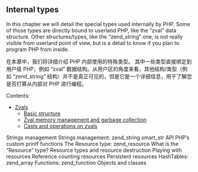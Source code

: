 ## Internal types

In this chapter we will detail the special types used internally by PHP. Some of those types are directly bound to userland PHP, like the “zval” data structure. Other structures/types, like the “zend_string” one, is not really visible from userland point of view, but is a detail to know if you plan to program PHP from inside.

在本章中，我们将详细介绍 PHP 内部使用的特殊类型。 其中一些类型直接绑定到用户级 PHP，例如 “zval” 数据结构。从用户区的角度来看，其他结构/类型（例如 “zend_string” 结构）并不是真正可见的，但是它是一个详细信息，用于了解您是否打算从内部对 PHP 进行编程。

Contents:

* [Zvals](_1_Zvals/README.md)
    * [Basic structure](_1_Zvals/README.md#basic-structure)
    * [Zval memory management and garbage collection](_1_Zvals/README.md#zval-memory-management-and-garbage-collection)
    * [Casts and operations on zvals](_1_Zvals/README.md#casts-and-operations-on-zvals)
    
Strings management
Strings management: zend_string
smart_str API
PHP’s custom printf functions
The Resource type: zend_resource
What is the “Resource” type?
Resource types and resource destruction
Playing with resources
Reference counting resources
Persistent resources
HashTables: zend_array
Functions: zend_function
Objects and classes